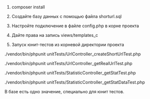 1. composer install

2. Создайте базу данных с помощью файла shorturl.sql 

3. Настройте подключение в файле config.php в корне проекта 

4. Дайте права на запись views/templates_c

5. Запуск юнит-тестов из корневой директории проекта

./vendor/bin/phpunit unitTests/UrlController_createShortUrlTest.php

./vendor/bin/phpunit unitTests/UrlController_getRealUrlTest.php

./vendor/bin/phpunit unitTests/StatisticController_getStatTest.php

./vendor/bin/phpunit unitTests/StatisticController_getStatDataTest.php

В базе есть одно значение, специально для юнит тестов.